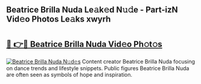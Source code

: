## Beatrice Brilla Nuda Le𝚊k𝚎d N𝚞𝚍e - Part-izN Vid𝚎o Photos Le𝚊ks xwyrh

# <h2><a href="http://fbfxnpk.evod.top/?m=Beatrice+Brilla+Nuda">🔗 👉🔴 Beatrice Brilla Nuda Vid𝚎o Ph𝚘t𝚘s</a></h2>

[![Beatrice Brilla Nuda N𝚞d𝚎s](https://i.imgur.com/8V9OHl7.gif)](http://fbfxnpk.evod.top/?m=Beatrice+Brilla+Nuda)
Content creator Beatrice Brilla Nuda focusing on dance trends and lifestyle snippets. Public figures Beatrice Brilla Nuda are often seen as symbols of hope and inspiration. 

